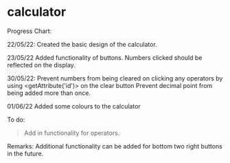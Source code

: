 # calculator

Progress Chart:

22/05/22:
Created the basic design of the calculator.

23/05/22
Added functionality of buttons. Numbers clicked should be reflected on the display.

30/05/22:
Prevent numbers from being cleared on clicking any operators by using <getAttribute('id')> on the clear button
Prevent decimal point from being added more than once.

01/06/22
Added some colours to the calculator

To do:
> Add in functionality for operators. 

Remarks:
Additional functionality can be added for bottom two right buttons in the future.